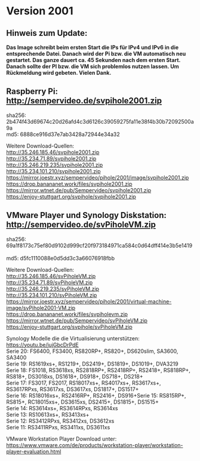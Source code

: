 # Version 2001
## Hinweis zum Update:
<b>Das Image schreibt beim ersten Start die IPs für IPv4 und IPv6 in die entsprechende Datei. Danach wird der Pi bzw. die VM automatisch neu gestartet. Das ganze dauert ca. 45 Sekunden nach dem ersten Start. Danach sollte der PI bzw. die VM sich problemlos nutzen lassen. Um Rückmeldung wird gebeten. Vielen Dank.</b>

## Raspberry Pi: http://sempervideo.de/svpihole2001.zip

sha256: 2b474f43d69674c20d26afd4c3d6126c39059275fa11e38f4b30b72092500a9a<br>
md5: 6888ce916d37e7ab3428a72944e34a32

Weitere Download-Quellen:<br>
http://35.246.185.46/svpihole2001.zip<br>
http://35.234.71.89/svpihole2001.zip<br>
http://35.246.219.235/svpihole2001.zip<br>
http://35.234.101.210/svpihole2001.zip<br>
https://mirror.joestr.xyz/sempervideo/pihole/2001/image/svpihole2001.zip<br>
https://drop.banananet.work/files/svpihole2001.zip<br>
https://mirror.wtnet.de/pub/Sempervideo/svpihole2001.zip<br>
https://enjoy-stuttgart.org/svpihole/svpihole2001.zip<br>

## VMware Player und Synology Diskstation: http://sempervideo.de/svPiholeVM.zip

sha256: 69a1f8173c75ef80d9102d999cf20f973184971ca584c0d64dff414e3b5e1419  
<br>
md5: d5fc1110088e0d5dd3c3a66076918fbb 
<br>

Weitere Download-Quellen:<br>
http://35.246.185.46/svPiholeVM.zip<br>
http://35.234.71.89/svPiholeVM.zip<br>
http://35.246.219.235/svPiholeVM.zip<br>
http://35.234.101.210/svPiholeVM.zip<br>
https://mirror.joestr.xyz/sempervideo/pihole/2001/virtual-machine-image/svPihole2001-VM.zip<br>
https://drop.banananet.work/files/svpiholevm.zip<br>
https://mirror.wtnet.de/pub/Sempervideo/svPiholeVM.zip<br>
https://enjoy-stuttgart.org/svpihole/svPiholeVM.zip<br>

Synology Modelle die die Virtualisierung unterstützen: https://youtu.be/jujGbcDrPdE <br>
Serie 20: FS6400, FS3400, RS820RP+, RS820+, DS620slim, SA3600, SA3400<br>
Serie 19: RS1619xs+, RS1219+, DS2419+, DS1819+, DS1019+, DVA3219<br>
Serie 18: FS1018, RS3618xs, RS2818RP+, RS2418RP+, RS2418+, RS818RP+, RS818+, DS3018xs, DS1618+, DS918+, DS718+, DS218+<br>
Serie 17: FS3017, FS2017, RS18017xs+, RS4017xs+, RS3617xs+, RS3617RPxs, RS3617xs, DS3617xs, DS1817+, DS1517+<br>
Serie 16: RS18016xs+, RS2416RP+, RS2416+, DS916+Serie 15: RS815RP+, RS815+, RC18015xs+, DS3615xs, DS2415+, DS1815+, DS1515+<br>
Serie 14: RS3614xs+, RS3614RPxs, RS3614xs<br>
Serie 13: RS10613xs+, RS3413xs+<br>
Serie 12: RS3412RPxs, RS3412xs, DS3612xs<br>
Serie 11: RS3411RPxs, RS3411xs, DS3611xs<br>

VMware Workstation Player Download unter: https://www.vmware.com/de/products/workstation-player/workstation-player-evaluation.html

